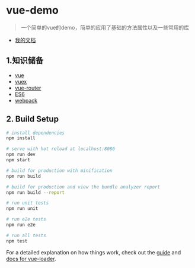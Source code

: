 # vue-demo

> 一个简单的vue的demo，简单的应用了基础的方法属性以及一些常用的库

- [我的文档](https://www.zybuluo.com/fiona3121/note/1176714)

## 1.知识储备

- [vue](https://cn.vuejs.org/)
- [vuex](https://vuex.vuejs.org/zh/api/)
- [vue-router](https://router.vuejs.org/zh/)
- [ES6](http://es6.ruanyifeng.com/)
- [webpack](https://webpack.github.io/)


## 2. Build Setup

``` bash
# install dependencies
npm install

# serve with hot reload at localhost:8086
npm run dev
npm start

# build for production with minification
npm run build

# build for production and view the bundle analyzer report
npm run build --report

# run unit tests
npm run unit

# run e2e tests
npm run e2e

# run all tests
npm test
```

For a detailed explanation on how things work, check out the [guide](http://vuejs-templates.github.io/webpack/) and [docs for vue-loader](http://vuejs.github.io/vue-loader).
